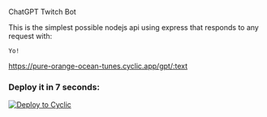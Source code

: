 ChatGPT Twitch Bot

This is the simplest possible nodejs api using express that responds to any request with: 
```
Yo!
```

https://pure-orange-ocean-tunes.cyclic.app/gpt/:text


### Deploy it in 7 seconds: 

[![Deploy to Cyclic](https://deploy.cyclic.app/button.svg)](https://deploy.cyclic.app/)
